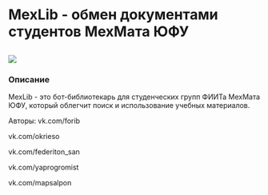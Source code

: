 # MexLib - обмен документами студентов МехМата ЮФУ
![](https://sun9-67.userapi.com/impf/Lg5-zwYQDJ5c2tGyq0S2xERAQewCDnTkZFFf6w/AmVnwuMcuPk.jpg?size=2160x2160&quality=96&proxy=1&sign=785316852c66dbd4ac0533c3fb8771cb)
------------
### Описание

MexLib - это бот-библиотекарь для студенческих групп ФИИТа МехМата ЮФУ, который облегчит поиск и использование учебных материалов.

Авторы:
vk.com/forib

vk.com/okrieso

vk.com/federiton_san

vk.com/yaprogromist

vk.com/mapsalpon
